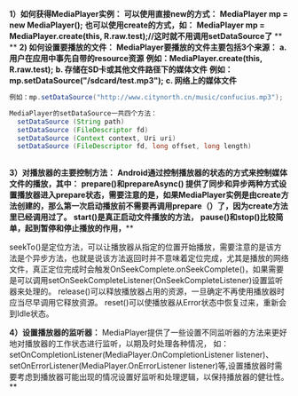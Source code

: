  **1）如何获得MediaPlayer实例：**
  **可以使用直接new的方式：**
  **MediaPlayer mp = new MediaPlayer();**
  **也可以使用create的方式，如：**
**MediaPlayer mp = MediaPlayer.create(this, R.raw.test);//这时就不用调用setDataSource了**
**
**
**2) 如何设置要播放的文件：**
  **MediaPlayer要播放的文件主要包括3个来源：**
**a. 用户在应用中事先自带的resource资源**
  **例如：MediaPlayer.create(this, R.raw.test);**
**b. 存储在SD卡或其他文件路径下的媒体文件**
**例如：mp.setDataSource("/sdcard/test.mp3");**
**c. 网络上的媒体文件**

```java
例如：mp.setDataSource("http://www.citynorth.cn/music/confucius.mp3");

MediaPlayer的setDataSource一共四个方法：
  setDataSource (String path)
  setDataSource (FileDescriptor fd)
  setDataSource (Context context, Uri uri)
  setDataSource (FileDescriptor fd, long offset, long length)
   
```

**3）对播放器的主要控制方法：**
**Android通过控制播放器的状态的方式来控制媒体文件的播放，其中：**
**prepare()和prepareAsync() 提供了同步和异步两种方式设置播放器进入prepare状态，需要注意的是，如果MediaPlayer实例是由create方法创建的，那么第一次启动播放前不需要再调用prepare（）了，因为create方法里已经调用过了。**
**start()是真正启动文件播放的方法，**
**pause()和stop()比较简单，起到暂停和停止播放的作用，****

seekTo()是定位方法，可以让播放器从指定的位置开始播放，需要注意的是该方法是个异步方法，也就是说该方法返回时并不意味着定位完成，尤其是播放的网络文件，真正定位完成时会触发OnSeekComplete.onSeekComplete()，如果需要是可以调用setOnSeekCompleteListener(OnSeekCompleteListener)设置监听器来处理的。
release()可以释放播放器占用的资源，一旦确定不再使用播放器时应当尽早调用它释放资源。
reset()可以使播放器从Error状态中恢复过来，重新会到Idle状态。



**4）设置播放器的监听器：**
  MediaPlayer提供了一些设置不同监听器的方法来更好地对播放器的工作状态进行监听，以期及时处理各种情况，
如： setOnCompletionListener(MediaPlayer.OnCompletionListener listener)、
setOnErrorListener(MediaPlayer.OnErrorListener listener)等,设置播放器时需要考虑到播放器可能出现的情况设置好监听和处理逻辑，以保持播放器的健壮性。** 